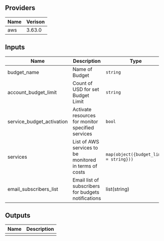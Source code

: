 ## Providers

| Name | Verison |
|------|---------|
| aws  |  3.63.0 |


## Inputs

| Name | Description | Type | Default | Required |
|------|-------------|------|---------|:--------:|
| budget_name | Name of Budget | `string` | n/a | yes |
| account_budget_limit | Count of USD for set Budget Limit | `string` | n/a | yes |
| service_budget_activation | Activate resources for monitor specified services | `bool` | false | no |
| services | List of AWS services to be monitored in terms of costs | `map(object({budget_limit = string}))` | n/a | no |
| email_subscribers_list | Email list of subscribers for budgets notifications | list(string) | n/a | yes |

## Outputs

| Name | Description |
|------|-------------|
|      |             |